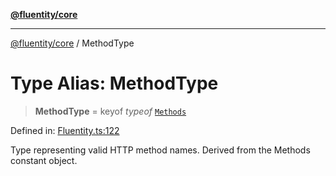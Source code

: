 [**@fluentity/core**](../README.md)

***

[@fluentity/core](../globals.md) / MethodType

# Type Alias: MethodType

> **MethodType** = keyof *typeof* [`Methods`](../variables/Methods.md)

Defined in: [Fluentity.ts:122](https://github.com/cedricpierre/fluentity-core/blob/3d631f9d75799f08579e51e69ea25c119384e045/src/Fluentity.ts#L122)

Type representing valid HTTP method names.
Derived from the Methods constant object.
